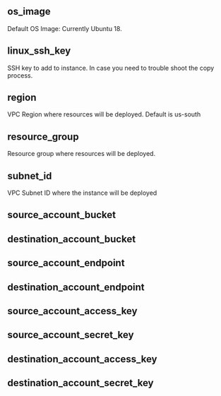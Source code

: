 ## os_image
Default OS Image: Currently Ubuntu 18.

## linux_ssh_key
SSH key to add to instance. In case you need to trouble shoot the copy process.

## region
VPC Region where resources will be deployed. Default is us-south

## resource_group
Resource group where resources will be deployed.

## subnet_id
VPC Subnet ID where the instance will be deployed

## source_account_bucket

## destination_account_bucket

## source_account_endpoint


## destination_account_endpoint


## source_account_access_key


## source_account_secret_key


## destination_account_access_key


## destination_account_secret_key

